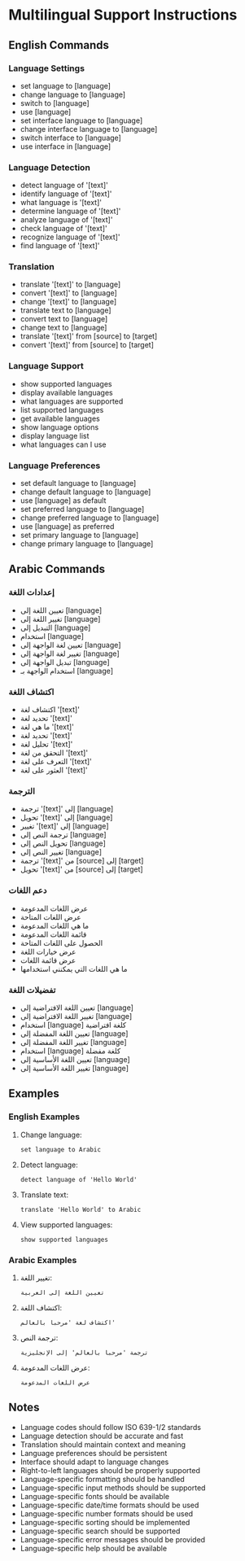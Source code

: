 # Multilingual Support Instructions

## English Commands

### Language Settings
- set language to [language]
- change language to [language]
- switch to [language]
- use [language]
- set interface language to [language]
- change interface language to [language]
- switch interface to [language]
- use interface in [language]

### Language Detection
- detect language of '[text]'
- identify language of '[text]'
- what language is '[text]'
- determine language of '[text]'
- analyze language of '[text]'
- check language of '[text]'
- recognize language of '[text]'
- find language of '[text]'

### Translation
- translate '[text]' to [language]
- convert '[text]' to [language]
- change '[text]' to [language]
- translate text to [language]
- convert text to [language]
- change text to [language]
- translate '[text]' from [source] to [target]
- convert '[text]' from [source] to [target]

### Language Support
- show supported languages
- display available languages
- what languages are supported
- list supported languages
- get available languages
- show language options
- display language list
- what languages can I use

### Language Preferences
- set default language to [language]
- change default language to [language]
- use [language] as default
- set preferred language to [language]
- change preferred language to [language]
- use [language] as preferred
- set primary language to [language]
- change primary language to [language]

## Arabic Commands

### إعدادات اللغة
- تعيين اللغة إلى [language]
- تغيير اللغة إلى [language]
- التبديل إلى [language]
- استخدام [language]
- تعيين لغة الواجهة إلى [language]
- تغيير لغة الواجهة إلى [language]
- تبديل الواجهة إلى [language]
- استخدام الواجهة بـ [language]

### اكتشاف اللغة
- اكتشاف لغة '[text]'
- تحديد لغة '[text]'
- ما هي لغة '[text]'
- تحديد لغة '[text]'
- تحليل لغة '[text]'
- التحقق من لغة '[text]'
- التعرف على لغة '[text]'
- العثور على لغة '[text]'

### الترجمة
- ترجمة '[text]' إلى [language]
- تحويل '[text]' إلى [language]
- تغيير '[text]' إلى [language]
- ترجمة النص إلى [language]
- تحويل النص إلى [language]
- تغيير النص إلى [language]
- ترجمة '[text]' من [source] إلى [target]
- تحويل '[text]' من [source] إلى [target]

### دعم اللغات
- عرض اللغات المدعومة
- عرض اللغات المتاحة
- ما هي اللغات المدعومة
- قائمة اللغات المدعومة
- الحصول على اللغات المتاحة
- عرض خيارات اللغة
- عرض قائمة اللغات
- ما هي اللغات التي يمكنني استخدامها

### تفضيلات اللغة
- تعيين اللغة الافتراضية إلى [language]
- تغيير اللغة الافتراضية إلى [language]
- استخدام [language] كلغة افتراضية
- تعيين اللغة المفضلة إلى [language]
- تغيير اللغة المفضلة إلى [language]
- استخدام [language] كلغة مفضلة
- تعيين اللغة الأساسية إلى [language]
- تغيير اللغة الأساسية إلى [language]

## Examples

### English Examples
1. Change language:
   ```
   set language to Arabic
   ```

2. Detect language:
   ```
   detect language of 'Hello World'
   ```

3. Translate text:
   ```
   translate 'Hello World' to Arabic
   ```

4. View supported languages:
   ```
   show supported languages
   ```

### Arabic Examples
1. تغيير اللغة:
   ```
   تعيين اللغة إلى العربية
   ```

2. اكتشاف اللغة:
   ```
   اكتشاف لغة 'مرحبا بالعالم'
   ```

3. ترجمة النص:
   ```
   ترجمة 'مرحبا بالعالم' إلى الإنجليزية
   ```

4. عرض اللغات المدعومة:
   ```
   عرض اللغات المدعومة
   ```

## Notes
- Language codes should follow ISO 639-1/2 standards
- Language detection should be accurate and fast
- Translation should maintain context and meaning
- Language preferences should be persistent
- Interface should adapt to language changes
- Right-to-left languages should be properly supported
- Language-specific formatting should be handled
- Language-specific input methods should be supported
- Language-specific fonts should be available
- Language-specific date/time formats should be used
- Language-specific number formats should be used
- Language-specific sorting should be implemented
- Language-specific search should be supported
- Language-specific error messages should be provided
- Language-specific help should be available 